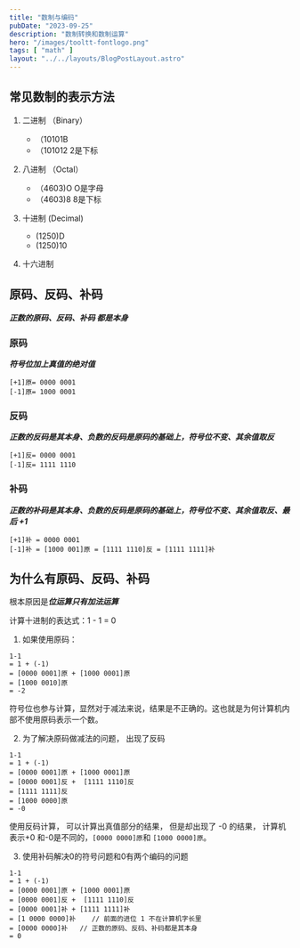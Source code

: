 ```yaml
---
title: "数制与编码"
pubDate: "2023-09-25"
description: "数制转换和数制运算"
hero: "/images/tooltt-fontlogo.png"
tags: [ "math" ]
layout: "../../layouts/BlogPostLayout.astro"
---
```


## 常见数制的表示方法

1. 二进制 （Binary）
   * （10101B
   * （101012   2是下标
2. 八进制 （Octal）
   * （4603)O   O是字母
   * （4603)8   8是下标

3. 十进制 (Decimal)
   * (1250)D
   * (1250)10
4. 十六进制

## 原码、反码、补码
***正数的原码、反码、补码 都是本身***

### 原码
***符号位加上真值的绝对值***
```
[+1]原= 0000 0001
[-1]原= 1000 0001
```

### 反码
***正数的反码是其本身、负数的反码是原码的基础上，符号位不变、其余值取反***
```
[+1]反= 0000 0001
[-1]反= 1111 1110
```
### 补码
***正数的补码是其本身、负数的反码是原码的基础上，符号位不变、其余值取反、最后 +1***
```
[+1]补 = 0000 0001
[-1]补 = [1000 001]原 = [1111 1110]反 = [1111 1111]补
```

## 为什么有原码、反码、补码
根本原因是***位运算只有加法运算***

计算十进制的表达式：1 - 1 = 0

1. 如果使用原码：
```
1-1 
= 1 + (-1) 
= [0000 0001]原 + [1000 0001]原 
= [1000 0010]原 
= -2
```
符号位也参与计算，显然对于减法来说，结果是不正确的。这也就是为何计算机内部不使用原码表示一个数。

2. 为了解决原码做减法的问题， 出现了反码
```
1-1 
= 1 + (-1) 
= [0000 0001]原 + [1000 0001]原 
= [0000 0001]反 +  [1111 1110]反 
= [1111 1111]反 
= [1000 0000]原 
= -0 
```
使用反码计算， 可以计算出真值部分的结果， 但是却出现了 -0 的结果， 计算机表示+0 和-0是不同的，`[0000 0000]原`和 `[1000 0000]原`。

3. 使用补码解决0的符号问题和0有两个编码的问题
```
1-1 
= 1 + (-1) 
= [0000 0001]原 + [1000 0001]原 
= [0000 0001]反 +  [1111 1110]反 
= [0000 0001]补 + [1111 1111]补
= [1 0000 0000]补    // 前面的进位 1 不在计算机字长里
= [0000 0000]补   // 正数的原码、反码、补码都是其本身
= 0 
```
